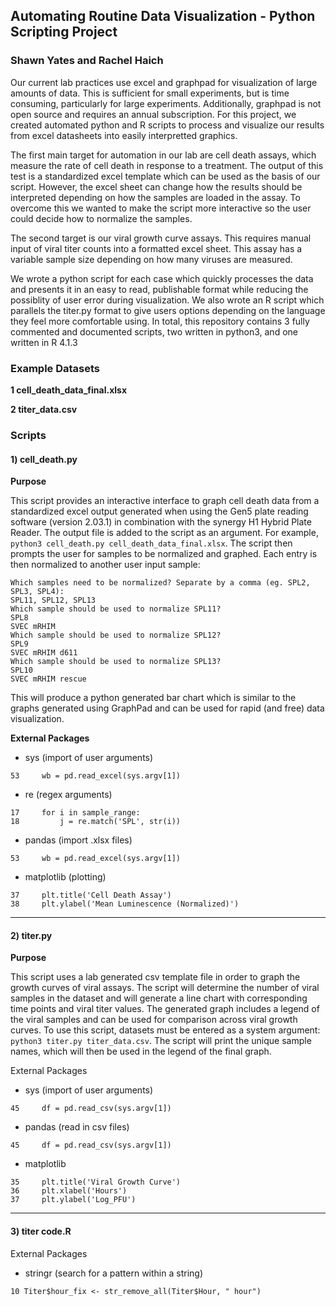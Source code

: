 
## Automating Routine Data Visualization - Python Scripting Project

### Shawn Yates and Rachel Haich
 
Our current lab practices use excel and graphpad for visualization of large amounts of data. This is sufficient for small experiments, but is time consuming, particularly for large
 experiments. Additionally, graphpad is not open source and requires an annual subscription. For this project, we created automated python and R scripts to process and visualize our results from excel datasheets into easily interpretted graphics.

The first main target for automation in our lab are cell death assays, which measure the rate of cell death in response to a treatment. The output of this test is a standardized excel template which can be used as the basis of our script. However, the excel sheet can change how the results should be interpreted depending on how the samples are loaded in the assay. To overcome this we wanted to make the script more interactive so the user could decide how to normalize the samples.

The second target is our viral growth curve assays. This requires manual input of viral titer counts into a formatted excel sheet. This assay has a variable sample size depending on how many viruses are measured.

We wrote a python script for each case which quickly processes the data and presents it in an easy to read, publishable format while reducing the possiblity of user error during visualization. We also wrote an R script which parallels the titer.py format to give users options depending on the language they feel more comfortable using. In total, this repository contains 3 fully commented and documented scripts, two written in python3, and one written in R 4.1.3

### Example Datasets
**1   cell_death_data_final.xlsx**

**2   titer_data.csv**


### Scripts
#### 1)   cell_death.py
**Purpose**

This script provides an interactive interface to graph cell death data from a standardized excel output generated when using the Gen5 plate reading software (version 2.03.1) in combination with the synergy H1 Hybrid Plate Reader. The output file is added to the script as an argument. For example, `python3 cell_death.py cell_death_data_final.xlsx`. The script then prompts the user for samples to be normalized and graphed. Each entry is then normalized to another user input sample:

```
Which samples need to be normalized? Separate by a comma (eg. SPL2, SPL3, SPL4): 
SPL11, SPL12, SPL13
Which sample should be used to normalize SPL11?
SPL8
SVEC mRHIM
Which sample should be used to normalize SPL12?
SPL9
SVEC mRHIM d611
Which sample should be used to normalize SPL13?
SPL10
SVEC mRHIM rescue 
```
This will produce a python generated bar chart which is similar to the graphs generated using GraphPad and can be used for rapid (and free) data visualization. 

**External Packages**
 - sys (import of user arguments)
 ```
 53     wb = pd.read_excel(sys.argv[1])
```
 - re (regex arguments)
```
17     for i in sample_range:
18         j = re.match('SPL', str(i))
```
 - pandas (import .xlsx files)
 ```
 53     wb = pd.read_excel(sys.argv[1])
```
 - matplotlib (plotting)
 ```
37     plt.title('Cell Death Assay')
38     plt.ylabel('Mean Luminescence (Normalized)')
```

 ---

#### 2)   titer.py

**Purpose**

This script uses a lab generated csv template file in order to graph the growth curves of viral assays. The script will determine the number of viral samples in the dataset and will generate a line chart with corresponding time points and viral titer values. The generated graph includes a legend of the viral samples and can be used for comparison across viral growth curves. To use this script, datasets must be entered as a system argument: `python3 titer.py titer_data.csv`. The script will print the unique sample names, which will then be used in the legend of the final graph.  

External Packages
 - sys (import of user arguments)
 ```
 45     df = pd.read_csv(sys.argv[1])
 ```
 - pandas (read in csv files)
  ```
 45     df = pd.read_csv(sys.argv[1])
 ```
 - matplotlib
 ```
 35     plt.title('Viral Growth Curve')
36     plt.xlabel('Hours')
37     plt.ylabel('Log_PFU')
```

---

#### 3)   titer code.R 

External Packages
 - stringr (search for a pattern within a string)
```
10 Titer$hour_fix <- str_remove_all(Titer$Hour, " hour")
```



